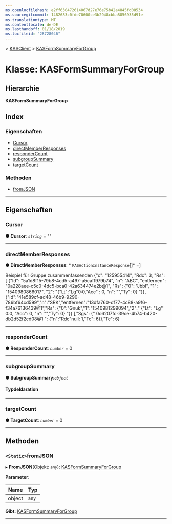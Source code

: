 ```yaml
---
ms.openlocfilehash: e2ff630472614067d27e76e75b42a4845fd08534
ms.sourcegitcommit: 1482683c0fde70600ce3b2948cbba8856935d91e
ms.translationtype: MT
ms.contentlocale: de-DE
ms.lasthandoff: 01/18/2019
ms.locfileid: "28728046"
---
```

[](../README.md) > [KASClient](../modules/kasclient.md) > [KASFormSummaryForGroup](../classes/kasclient.kasformsummaryforgroup.md)

# <a name="class-kasformsummaryforgroup"></a>Klasse: KASFormSummaryForGroup

## <a name="hierarchy"></a>Hierarchie

**KASFormSummaryForGroup**

## <a name="index"></a>Index 

### <a name="properties"></a>Eigenschaften

* [Cursor](kasclient.kasformsummaryforgroup.md#cursor)
* [directMemberResponses](kasclient.kasformsummaryforgroup.md#directmemberresponses)
* [responderCount](kasclient.kasformsummaryforgroup.md#respondercount)
* [subgroupSummary](kasclient.kasformsummaryforgroup.md#subgroupsummary)
* [targetCount](kasclient.kasformsummaryforgroup.md#targetcount)
### <a name="methods"></a>Methoden

* [fromJSON](kasclient.kasformsummaryforgroup.md#fromjson)

---

## <a name="properties"></a>Eigenschaften

<a id="cursor"></a>

###  <a name="cursor"></a>Cursor

**● Cursor**: *`string`* = ""

___

<a id="directmemberresponses"></a>

###  <a name="directmemberresponses"></a>directMemberResponses

**● DirectMemberResponses**: * `KASActionInstanceResponse`[]* =]

Beispiel für Gruppe zusammenfassenden {"c": "125955414", "Rdc": 3, "Rs": \[ {"Id": "5a1d8f15-79b8-4cd5-a497-a5caff979b74", "n": "ABC", "entfernen": "0a228aee-c5c0-4dc5-bca0-42a634474e2b@1", "Rs": {"0": "Jbbl", "1": "1540980866017", "2": "{"Lt":"Lg"0:0,"Acc" : 0, "n": "","Ty": 0} "}}, {"Id":"41e589cf-ad48-46b9-9290-786bf64cd599","n":"SRK","entfernen":"13dfa760-df77-4c88-a9f6-f34a76136439@1","Rs": {"0":"Gnuk","1":"1540981299094","2":" {"Lt": "Lg" 0:0, "Acc": 0, "n": "","Ty": 0} "}} \],"Sgs": {" 0c6207fc-39ce-4b74-b420-db2d52f2cd08@1 ": {"n":"Rdc"null: 1,"Tc": 6}},"Tc": 6}

___

<a id="respondercount"></a>

###  <a name="respondercount"></a>responderCount

**● ResponderCount**: *`number`* = 0

___

<a id="subgroupsummary"></a>

###  <a name="subgroupsummary"></a>subgroupSummary

**● SubgroupSummary**:*`object`*

#### <a name="type-declaration"></a>Typdeklaration

___

<a id="targetcount"></a>

###  <a name="targetcount"></a>targetCount

**● TargetCount**: *`number`* = 0

___

## <a name="methods"></a>Methoden

<a id="fromjson"></a>

### <a name="static-fromjson"></a>`<Static>`fromJSON

▸ **FromJSON**(Objekt: *`any`*): [KASFormSummaryForGroup](kasclient.kasformsummaryforgroup.md)

**Parameter:**

| Name | Typ |
| ------ | ------ |
| object | `any` |

**Gibt:** [KASFormSummaryForGroup](kasclient.kasformsummaryforgroup.md)

___

